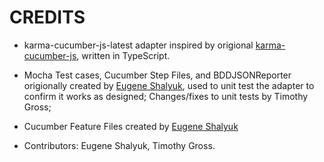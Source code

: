 # CREDITS

* karma-cucumber-js-latest adapter inspired by origional [karma-cucumber-js](https://github.com/eugene-sea/karma-cucumber-js), written in TypeScript.
  
* Mocha Test cases, Cucumber Step Files, and BDDJSONReporter origionally created by [Eugene Shalyuk](https://github.com/eugene-sea/karma-cucumber-js), used to unit test the adapter to confirm it works as designed; Changes/fixes to unit tests by Timothy Gross;

* Cucumber Feature Files created by [Eugene Shalyuk](https://github.com/eugene-sea/karma-cucumber-js)

* Contributors: Eugene Shalyuk, Timothy Gross.
